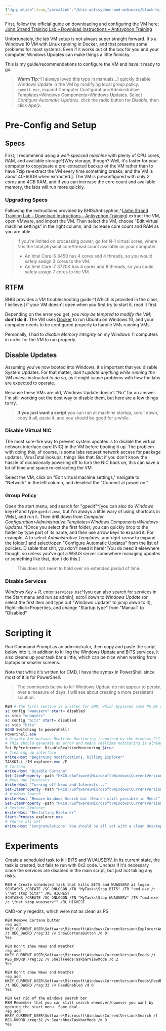 ```yaml
---
{"dg-publish":true,"permalink":"/bhis-antisyphon-and-webinars/black-hills-soc-core/labs/00-bhis-socc-lab-config/"}
---
```


First, follow the official guide on downloading and configuring the VM here: [John Strand Training Lab – Download Instructions – Antisyphon Training](https://www.antisyphontraining.com/john-strand-training-lab-download-instructions/)

Unfortunately, the lab VM setup is not always super straight forward. It's a Windows 10 VM with Linux running in Docker, and that presents some problems for most systems. Even if it works out of the box for you and your computer, Windows Updates can make things a little finnicky.

This is my guide/recommendations to configure the VM and have it ready to go.

> **Warm Tip**:^[I always loved this typo in manuals...] quickly disable Windows Update in the VM by modifying local group policy. `gpedit.msc`, expand Computer Configuration>Administrative Templates>Windows Components>Windows Updates.
> Select *Configure Automatic Updates*, click the radio button for *Disable*, then click *Apply*.

# Pre-Config and Setup
## Specs
First, I recommend using a *well-specced machine* with plenty of CPU cores, RAM, and available storage^[Why storage, though? Well, it's faster for your computer to copy/paste a pre-extracted backup of the VM rather than to have 7zip re-extract the VM every time something breaks, and the VM is about 40-60GB when extracted.]. The VM is preconfigured with only *2 cores* and *4GB* RAM, and if you can increase the core count and available memory, the labs will run more quickly.

### Upgrading Specs
Following the instructions provided by BHIS/Antisyphon,^[[John Strand Training Lab – Download Instructions – Antisyphon Training](https://www.antisyphontraining.com/john-strand-training-lab-download-instructions/)] extract the VM, open VMware, and import the VM. Then select the VM, choose "Edit virtual machine settings" in the right column, and increase core count and RAM as you are able.

> If you're limited on processing power, go for N-1 virtual cores, where N is the total physical core/thread count available on your computer.
> - An Intel Core i5 3450 has 4 cores and 4 threads, so you would safely assign 3 cores to the VM.
> - An Intel Core i7 3770K has 4 cores and 8 threads, so you could safely assign 7 cores to the VM.

## RTFM
BHIS provides a VM troubleshooting guide;^[Which is provided in the class, I believe.] if your VM doesn't open when you first try to start it, read it first. 

Depending on the error you get, *you may be tempted to modify the VM*; **don't do it.** The VM uses [Docker](https://www.docker.com/) to run Ubuntu on Windows 10, and your computer needs to be configured properly to handle VMs running VMs. 

Personally, I had to *disable Memory Integrity* on my Windows 11 computers in order for the VM to run properly.
## Disable Updates
Assuming you've now booted into Windows, it's important that you disable System Updates. For that matter, *don't update anything while running the VM unless instructed to do so,* as it might cause problems with how the labs are expected to operate.

Because these VMs are old, Windows Update doesn't "No" for an answer. I'm still working out the best way to disable them, but here are a few things to try.

> **If you just want a script** you can run at machine startup, scroll down, copy it all, paste it, and you should be good for a while.

### Disable Virtual NIC
The most sure-fire way to prevent system updates is to disable the virtual network interface card (NIC) in the VM before booting it up. The problem with doing this, of course, is some labs request network access for package updates, VirusTotal lookups, things like that. But if you don't know the hassle of occasionally powering off to turn the NIC back on, this can save a lot of time and space re-extracting the VM.

Select the VM, click on "Edit virtual machine settings," navigate to "Network" in the left column, and deselect the "Connect at power on."

### Group Policy
Open the start menu, and search for "gpedit"^[you can also do *Windows key+R* and type `gpedit.msc`, but I'm always a little wary of using shortcuts in VMs], and run it. Then drill down from *Computer Configuration>Administrative Templates>Windows Components>Windows Updates*,^[Once you select the first folder, you can quickly drop to the folder by type part of its name, and then use arrow keys to expand it. For example, *A* to select *Administrative Templates*, and *right-arrow* to expand the folder.] and select/open "Configure Automatic Updates" from the list of policies. Disable that shit, you don't need it here!^[You do need it elsewhere though, so unless you've got a WSUS server somewhere managing updates or something like that, don't do this.]

> This does not seem to hold over an extended period of time.

### Disable Services
*Windows Key* + *R*, enter `services.msc`^[you can also search for services in the Start menu and run as admin], scroll down to *Windows Update* (or select the first item and type out "Windows Update" to jump down to it), Right-click>Properties, and change "Startup type" from "Manual" to "Disabled"


# Scripting it
Run Command Prompt as an administrator, then copy and paste the script below into it. In addition to killing the Windows Update and BITS services, it also cleans up your task bar a little, which can be nice when working from laptops or smaller screens.

Note that while it's written for CMD, I have the syntax in PowerShell since most of it is for PowerShell. 

> The commands below to kill Windows Update do not appear to persist over a measure of days; I will see about creating a more persistent solution.

```PowerShell
REM # The first section is written for CMD, which bypasses some PS BS around services.
sc config "wuauserv" start= disabled
sc stop "wuauserv"
sc config "bits" start= disabled
sc stop "bits"
ECHO Switching to powershell!
PowerShell.exe
# Disable Antimalware Realtime Monitoring (required by the Windows CLI Lab)
# This should generate an error and means realtime monitoring is already disabled.
Set-MpPreference -DisableRealtimeMonitoring $true
# Cleaning up interface
Write-Host "Beginning modifications, killing Explorer"
TASKKILL /IM explorer.exe /F
# Cortana
Write-Host "Disable Cortana"
Set-ItemProperty -path "HKCU:\Software\Microsoft\Windows\CurrentVersion\Explorer\Advanced" -Name "ShowCortanaButton" -Type DWord -Value 0
# News and Interests
Write-Host "Turning off News and Interests..."
Set-ItemProperty -Path "HKCU:\Software\Microsoft\Windows\CurrentVersion\Feeds" -Name "ShellFeedsTaskbarViewMode" -Type DWord -Value 2
# Windows Search
Write-Host "Remove Windows Search bar (Search still possible in Menu)"
Set-ItemProperty -path "HKCU:\Software\Microsoft\Windows\CurrentVersion\Search" -Name "SearchboxTaskbarMode" -Type DWord -Value 3
# Restart Explorer
Write-Host "Restarting Explorer"
Start-Process explorer.exe
# You're all set
Write-Host "Congratulations! You should be all set with a clean desktop and fine experience for labbing. Hack it!"

```



# Experiments
Create a scheduled task to kill BITS and WUAUSERV.
In its current state, the task is created, but fails to run with 0x2 code.
Unclear if it's necessary since the services are disabled in the main script, but just not taking any risks.
```CMD
REM # Create scheduled task that kills BITS and WUAUSERV at logon.
SCHTASKS /CREATE /SC ONLOGON /TN "MyTasks\Stop BITS" /TR "cmd.exe /c \"net stop bits"" /RL HIGHEST
SCHTASKS /CREATE /SC ONLOGON /TN "MyTasks\Stop WUAUSERV" /TR "cmd.exe /c \"net stop wuauserv"" /RL HIGHEST

```


CMD-only regedits, which were not as clean as PS
```
REM Remove Cortana button
reg add HKEY_CURRENT_USER\Software\Microsoft\Windows\CurrentVersion\Explorer\Advanced /t REG_DWORD /reg:32 /v ShowCortanaButton /d 0
Yes

REM Don't show News and Weather
reg add HKEY_CURRENT_USER\Software\Microsoft\Windows\CurrentVersion\Feeds /t REG_DWORD /reg:32 /v ShellFeedsTaskbarViewMode /d 2
Yes

REM Don't show News and Weather
reg add HKEY_CURRENT_USER\Software\Microsoft\Windows\CurrentVersion\Feeds\FeedRepositorySate /t REG_DWORD /reg:32 /v FeedEnabled /d 0
Yes

REM Get rid of the Windows search bar
REM Remember that you can still search whenever/however you want by opening the start menu. Same deal.
reg add HKEY_CURRENT_USER\Software\Microsoft\Windows\CurrentVersion\Search /t REG_DWORD /reg:32 /v SearchboxTaskbarMode /d 3
Yes

```